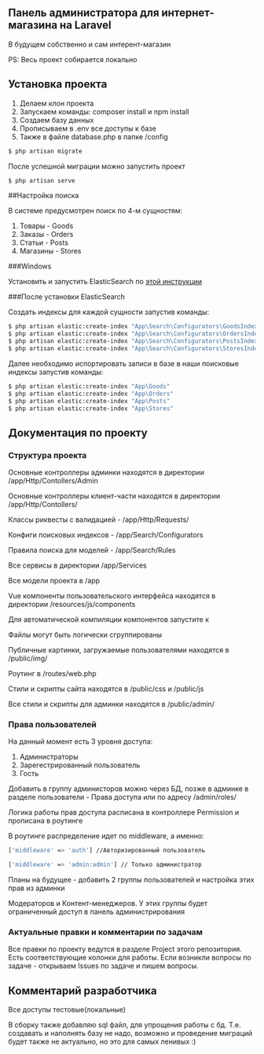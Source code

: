 ## Панель администратора для интернет-магазина на Laravel

<p>В будущем собственно и сам интерент-магазин</p>
PS: Весь проект собирается локально

## Установка проекта

<ol>
<li>Делаем клон проекта</li>
<li>Запускаем команды: composer install и npm install</li>
<li>Создаем базу данных</li>
<li>Прописываем в .env все доступы к базе</li>
<li>Также в файле database.php в папке /config</li>
</ol>

```sh 
$ php artisan migrate
```
<p>После успешной миграции можно запустить проект</p>

```sh 
$ php artisan serve
```

##Настройка поиска

В системе предусмотрен поиск по 4-м сущностям:
<ol>
    <li>Товары - Goods</li>
    <li>Заказы - Orders</li>
    <li>Статьи - Posts</li>
    <li>Магазины - Stores</li>
</ol>

###Windows

Установить и запустить ElasticSearch по <a href="https://www.elastic.co/downloads/elasticsearch">этой инструкции</a>

###После установки ElasticSearch

Создать индексы для каждой сущности запустив команды:

```sh 
$ php artisan elastic:create-index "App\Search\Configurators\GoodsIndexConfigurator"
$ php artisan elastic:create-index "App\Search\Configurators\OrdersIndexConfigurator"
$ php artisan elastic:create-index "App\Search\Configurators\PostsIndexConfigurator"
$ php artisan elastic:create-index "App\Search\Configurators\StoresIndexConfigurator"
```

Далее необходимо испортировать записи в базе в наши поисковые индексы запустив команды:

```sh 
$ php artisan elastic:create-index "App\Goods"
$ php artisan elastic:create-index "App\Orders"
$ php artisan elastic:create-index "App\Posts"
$ php artisan elastic:create-index "App\Stores"
```

## Документация по проекту

### Структура проекта

<p>Основные контроллеры админки находятся в директории /app/Http/Contollers/Admin</p>
<p>Основные контроллеры клиент-части находятся в директории /app/Http/Contollers/</p>
<p>Классы риквесты с валидацией - /app/Http/Requests/</p>
<p>Конфиги поисковых индексов - /app/Search/Configurators</p>
<p>Правила поиска для моделей - /app/Search/Rules</p>
<p>Все сервисы в директории /app/Services</p>
<p>Все модели проекта в /app</p>
<p>Vue компоненты пользовательского интерфейса находятся в директории /resources/js/components</p>
<p>Для автоматической компиляции компонентов запустите к</p>
<p>Файлы могут быть логически сгруппированы</p>
<p>Публичные картинки, загружаемые пользователями находятся в /public/img/</p>
<p>Роутинг в /routes/web.php</p>
<p>Стили и скрипты сайта находятся в /public/css и /public/js</p>
<p>Все стили и скрипты для админки находятся в /public/admin/</p>

### Права пользователей

<p>На данный момент есть 3 уровня доступа:</p>
<ol>
<li>Администраторы</li>
<li>Зарегестрированный пользователь</li>
<li>Гость</li>
</ol>

<p>Добавить в группу администоров можно через БД, позже в админке в разделе пользователи - Права доступа или по адресу /admin/roles/ </p>
<p>Логика работы прав доступа расписана в контроллере Permission и прописана в роутинге</p>
<p>В роутинге распределение идет по middleware, а именно: </p>

```sh 
['middleware' => 'auth'] //Авторизированный пользователь
```

```sh 
['middleware' => 'admin:admin'] // Только администратор
```

<p>Планы на будущее - добавить 2 группы пользователей и настройка этих прав из админки</p>
<p>Модераторов и Контент-менеджеров. У этих группы будет ограниченный доступ в панель администрирования</p>

### Актуальные правки и комментарии по задачам

<p>Все правки по проекту ведутся в разделе Project этого репозитория. Есть соответствующие колонки для работы. Если возникли вопросы по задаче - открываем Issues по задаче и пишем вопросы.</p>

## Комментарий разработчика

<p>Все доступы тестовые(локальные)</p>
<p>В сборку также добавляю sql файл, для упрощения работы с бд. Т.е. создавать и наполнять базу не надо, возможно и проведение миграций будет также не актуально, но это для самых ленивых :)</p>
